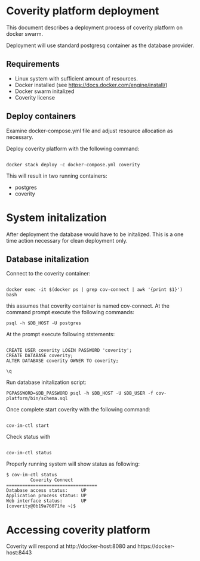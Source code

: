 # Coverity platform deployment

This document describes a deployment process of coverity platform on docker swarm.

Deployment will use standard postgresq container as the database provider.

## Requirements

* Linux system with sufficient amount of resources.
* Docker installed (see https://docs.docker.com/engine/install/)
* Docker swarm initalized
* Coverity license

## Deploy containers

Examine docker-compose.yml file and adjust resource allocation as necessary.

Deploy coverity platform with the following command:


```

docker stack deploy -c docker-compose.yml coverity

```

This will result in two running containers:

* postgres
* coverity


# System initalization

After deployment the database would have to be initalized. This is a one time action necessary for clean deployment only.

##  Database initalization


Connect to the coverity container:

```

docker exec -it $(docker ps | grep cov-connect | awk '{print $1}') bash

```

this assumes that coverity container is named cov-connect.
At the command prompt execute the following commands:

```
psql -h $DB_HOST -U postgres

```
At the prompt execute following ststements:

```

CREATE USER coverity LOGIN PASSWORD 'coverity';
CREATE DATABASE coverity;
ALTER DATABASE coverity OWNER TO coverity;

\q
```

Run database initalization script:

```
PGPASSWORD=$DB_PASSWORD psql -h $DB_HOST -U $DB_USER -f cov-platform/bin/schema.sql

```

Once complete start coverity with the following command:

```

cov-im-ctl start

```

Check status with 

```

cov-im-ctl status

```

Properly running system will show status as following:

```
$ cov-im-ctl status
         Coverity Connect
==================================
Database access status:     UP
Application process status: UP
Web interface status:       UP
[coverity@0b19a76071fe ~]$ 

```

# Accessing coverity platform


Coverity will respond at http://docker-host:8080 and https://docker-host:8443


